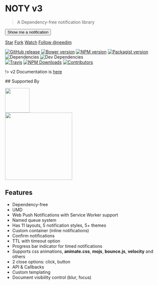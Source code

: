 # NOTY v3

> A Dependency-free notification library


<p>
<button id="example-runner" class="button">Show me a notification</button>
</p>

<a class="github-button" href="https://github.com/needim/noty" data-icon="octicon-star" data-size="large" data-show-count="true" aria-label="Star needim/noty on GitHub">Star</a>
<a class="github-button" href="https://github.com/needim/noty/fork" data-icon="octicon-repo-forked" data-size="large" data-show-count="true" aria-label="Fork needim/noty on GitHub">Fork</a>
<a class="github-button" href="https://github.com/needim/noty/subscription" data-icon="octicon-eye" data-size="large" data-show-count="true" aria-label="Watch needim/noty on GitHub">Watch</a>
<a class="github-button" href="https://github.com/needim" data-size="large" data-show-count="true" aria-label="Follow @needim on GitHub">Follow @needim</a>                            

                            
<p align="left">
<a href="https://github.com/needim/noty/releases"><img src="https://img.shields.io/github/release/needim/noty.svg" alt="GitHub release"></a>
<a href="https://bower.io/"><img src="https://img.shields.io/bower/v/noty.svg" alt="Bower version"></a>
<a href="https://www.npmjs.com/package/noty"><img src="https://img.shields.io/npm/v/noty.svg" alt="NPM version"></a>
<a href="https://packagist.org/packages/needim/noty"><img src="https://img.shields.io/packagist/v/needim/noty.svg" alt="Packagist version"></a>
<br>
<img src="https://img.shields.io/david/needim/noty.svg" alt="Dependencies">
<img src="https://img.shields.io/david/dev/needim/noty.svg" alt="Dev Dependencies">
<br>
<a href="https://travis-ci.org/needim/noty"><img src="https://img.shields.io/travis/needim/noty/master.svg" alt="Travis"></a>
<a href="https://www.npmjs.com/package/noty"><img src="https://img.shields.io/npm/dm/noty.svg?label=npm%20downloads" alt="NPM Downloads"></a>
<a href="https://github.com/needim/noty/graphs/contributors"><img src="https://img.shields.io/github/contributors/needim/noty.svg" alt="Contributors"></a>
</p>

!> v2 Documentation is <a href="/noty/v2">here</a>

## Supported By
<div class="supported-by">
    <a target="_blank" href="https://www.jetbrains.com?ref=notyjs">
        <img src="_media/logo_JetBrains_4.svg" width="80" alt="">
    </a>
</div>

<div class="supported-by">
    <a target="_blank" href="https://www.browserstack.com?ref=notyjs">
        <img src="_media/browserstack.svg" width="220" alt="">
    </a>
</div>

## Features

- Dependency-free 
- UMD
- Web Push Notifications with Service Worker support
- Named queue system
- Has 11 layouts, 5 notification styles, 5+ themes
- Custom container (inline notifications)
- Confirm notifications
- TTL with timeout option
- Progress bar indicator for timed notifications
- Supports css animations, **animate.css**, **mojs**, **bounce.js**, **velocity** and others
- 2 close options: click, button
- API & Callbacks
- Custom templating
- Document visibility control (blur, focus)

